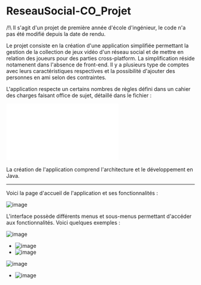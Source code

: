 # ReseauSocial-CO_Projet

/!\ Il s'agit d'un projet de première année d'école d'ingénieur, le code n'a pas été modifié depuis la date de rendu.

Le projet consiste en la création d'une application simplifiée permettant la gestion de la collection de jeux vidéo d'un réseau social et de mettre en relation des joueurs pour des parties cross-platform. La simplification réside notamenent dans l'absence de front-end. Il y a plusieurs type de comptes avec leurs caractéristiques respectives et la possibilité d'ajouter des personnes en ami selon des contraintes.

L'application respecte un certains nombres de règles défini dans un cahier des charges faisant office de sujet, détaillé dans le fichier : 

![Enonce](Ennoce-projet-ReseauSocial-ET3-2021-22.pdf)  

La création de l'application comprend l'architecture et le développement en Java.

------------------------------------

Voici la page d'accueil de l'application et ses fonctionnalités :

<img width="350" alt="image" src="https://user-images.githubusercontent.com/118447835/204668855-c2e12bfc-b188-48c2-9518-98f708ee0800.png">

L'interface possède différents menus et sous-menus permettant d'accéder aux fonctionnalités. Voici quelques exemples :

<img width="319" alt="image" src="https://user-images.githubusercontent.com/118447835/204671352-fc0c986c-f6d6-4dfe-8386-0b6cd422b4e8.png">

  - <img width="274" alt="image" src="https://user-images.githubusercontent.com/118447835/204672243-507a2aa1-14ee-4f84-bfdb-f4d5f9fe294c.png">

  - <img width="280" alt="image" src="https://user-images.githubusercontent.com/118447835/204672337-b9e3f952-7b9a-4584-b459-8f409824f93a.png">

<img width="290" alt="image" src="https://user-images.githubusercontent.com/118447835/204672731-0334ead8-f5bb-4b07-8d91-40b885b08fd4.png">

  - <img width="662" alt="image" src="https://user-images.githubusercontent.com/118447835/204673327-26a432de-f68c-4bcc-9c1a-23abf70b9522.png">





